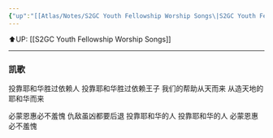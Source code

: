 ```yaml
---
{"up":"[[Atlas/Notes/S2GC Youth Fellowship Worship Songs\|S2GC Youth Fellowship Worship Songs]]","dg-publish":true,"permalink":"/atlas/notes/yf-hymn-song-003/","dgPassFrontmatter":true}
---
```


⬆️UP: [[S2GC Youth Fellowship Worship Songs]]

---

### 凯歌

投靠耶和华胜过依赖人
投靠耶和华胜过依赖王子 
我们的帮助从天而来
从造天地的耶和华而来

必蒙恩惠必不羞愧
仇敌虽凶都要后退
投靠耶和华的人
投靠耶和华的人
必蒙恩惠必不羞愧